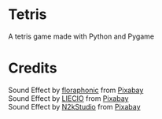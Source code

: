 # Tetris

A tetris game made with Python and Pygame

# Credits

Sound Effect by <a href="https://pixabay.com/users/floraphonic-38928062/?utm_source=link-attribution&utm_medium=referral&utm_campaign=music&utm_content=186888">floraphonic</a> from <a href="https://pixabay.com/sound-effects//?utm_source=link-attribution&utm_medium=referral&utm_campaign=music&utm_content=186888">Pixabay</a>
<br>
Sound Effect by <a href="https://pixabay.com/users/liecio-3298866/?utm_source=link-attribution&utm_medium=referral&utm_campaign=music&utm_content=190035">LIECIO</a> from <a href="https://pixabay.com//?utm_source=link-attribution&utm_medium=referral&utm_campaign=music&utm_content=190035">Pixabay</a>
<br>
Sound Effect by <a href="https://pixabay.com/users/n2kstudio-17715924/?utm_source=link-attribution&utm_medium=referral&utm_campaign=music&utm_content=163649">N2kStudio</a> from <a href="https://pixabay.com/sound-effects//?utm_source=link-attribution&utm_medium=referral&utm_campaign=music&utm_content=163649">Pixabay</a>
